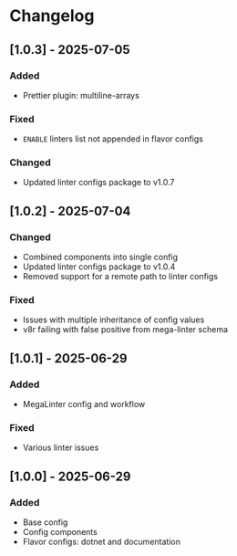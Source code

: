 # Changelog

## [1.0.3] - 2025-07-05

### Added

- Prettier plugin: multiline-arrays

### Fixed

- `ENABLE` linters list not appended in flavor configs

### Changed

- Updated linter configs package to v1.0.7

## [1.0.2] - 2025-07-04

### Changed

- Combined components into single config
- Updated linter configs package to v1.0.4
- Removed support for a remote path to linter configs

### Fixed

- Issues with multiple inheritance of config values
- v8r failing with false positive from mega-linter schema

## [1.0.1] - 2025-06-29

### Added

- MegaLinter config and workflow

### Fixed

- Various linter issues

## [1.0.0] - 2025-06-29

### Added

- Base config
- Config components
- Flavor configs: dotnet and documentation
